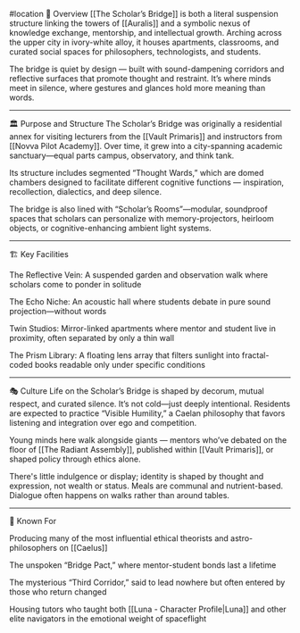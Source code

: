 #location 
📘 Overview
[[The Scholar’s Bridge]] is both a literal suspension structure linking the towers of [[Auralis]] and a symbolic nexus of knowledge exchange, mentorship, and intellectual growth. Arching across the upper city in ivory-white alloy, it houses apartments, classrooms, and curated social spaces for philosophers, technologists, and students.

The bridge is quiet by design — built with sound-dampening corridors and reflective surfaces that promote thought and restraint. It’s where minds meet in silence, where gestures and glances hold more meaning than words.


---

🏛️ Purpose and Structure
The Scholar’s Bridge was originally a residential annex for visiting lecturers from the [[Vault Primaris]] and instructors from [[Novva Pilot Academy]]. Over time, it grew into a city-spanning academic sanctuary—equal parts campus, observatory, and think tank.

Its structure includes segmented “Thought Wards,” which are domed chambers designed to facilitate different cognitive functions — inspiration, recollection, dialectics, and deep silence.

The bridge is also lined with “Scholar’s Rooms”—modular, soundproof spaces that scholars can personalize with memory-projectors, heirloom objects, or cognitive-enhancing ambient light systems.


---

🏗️ Key Facilities

The Reflective Vein: A suspended garden and observation walk where scholars come to ponder in solitude

The Echo Niche: An acoustic hall where students debate in pure sound projection—without words

Twin Studios: Mirror-linked apartments where mentor and student live in proximity, often separated by only a thin wall

The Prism Library: A floating lens array that filters sunlight into fractal-coded books readable only under specific conditions



---

🎭 Culture
Life on the Scholar’s Bridge is shaped by decorum, mutual respect, and curated silence. It’s not cold—just deeply intentional. Residents are expected to practice “Visible Humility,” a Caelan philosophy that favors listening and integration over ego and competition.

Young minds here walk alongside giants — mentors who’ve debated on the floor of [[The Radiant Assembly]], published within [[Vault Primaris]], or shaped policy through ethics alone.

There's little indulgence or display; identity is shaped by thought and expression, not wealth or status. Meals are communal and nutrient-based. Dialogue often happens on walks rather than around tables.


---

🌠 Known For

Producing many of the most influential ethical theorists and astro-philosophers on [[Caelus]]

The unspoken “Bridge Pact,” where mentor-student bonds last a lifetime

The mysterious “Third Corridor,” said to lead nowhere but often entered by those who return changed

Housing tutors who taught both [[Luna - Character Profile|Luna]] and other elite navigators in the emotional weight of spaceflight

